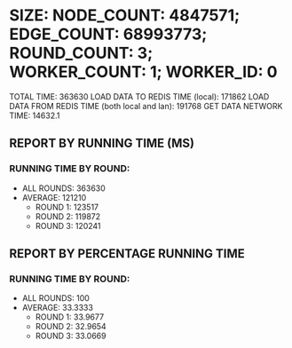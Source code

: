 
# SIZE: NODE_COUNT: 4847571; EDGE_COUNT: 68993773; ROUND_COUNT: 3; WORKER_COUNT: 1; WORKER_ID: 0
 TOTAL TIME: 363630
 LOAD DATA TO REDIS TIME (local): 171862
 LOAD DATA FROM REDIS TIME (both local and lan): 191768
 GET DATA NETWORK TIME: 14632.1

## REPORT BY RUNNING TIME (MS)

 ### RUNNING TIME BY ROUND:

  + ALL ROUNDS: 363630
  + AVERAGE: 121210
     + ROUND 1: 123517
     + ROUND 2: 119872
     + ROUND 3: 120241

## REPORT BY PERCENTAGE RUNNING TIME

 ### RUNNING TIME BY ROUND:

  + ALL ROUNDS: 100
  + AVERAGE: 33.3333
     + ROUND 1: 33.9677
     + ROUND 2: 32.9654
     + ROUND 3: 33.0669

